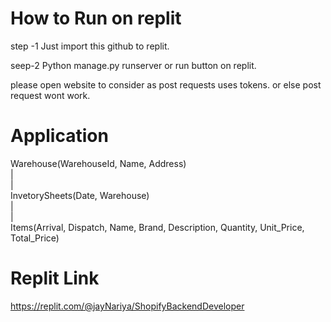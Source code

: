# How to Run on replit

step -1 Just import this github to replit.

seep-2 Python manage.py runserver  or run button on replit.

please open website to consider as post requests uses tokens. or else post request wont work.

# Application
Warehouse(WarehouseId, Name, Address)  
|  
|  
InvetorySheets(Date, Warehouse)  
|  
|  
Items(Arrival, Dispatch, Name, Brand, Description, Quantity, Unit_Price, Total_Price)

# Replit Link

https://replit.com/@jayNariya/ShopifyBackendDeveloper
